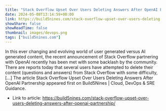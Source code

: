 ```yaml
---
title: "Stack Overflow Upset Over Users Deleting Answers After OpenAI Partnership"
date: 2024-05-08T13:14:59+00:00
link: https://build5nines.com/stack-overflow-upset-over-users-deleting-answers-after-openai-partnership/
showShare: false
showReadTime: false
thumbnail: images/devops.png
tags: ["build5nines.com"]
---
```

In this ever changing and evolving world of user generated versus AI generated content, the recent announcement of Stack Overflow partnering with OpenAI recently has been met with some backlash by the community. There are reports today that several users have attempted to delete their content (questions and answers) from Stack Overflow with some difficulty, […]
The article Stack Overflow Upset Over Users Deleting Answers After OpenAI Partnership appeared first on Build5Nines | Cloud, DevOps & SRE Guidance.

- Link to article: https://build5nines.com/stack-overflow-upset-over-users-deleting-answers-after-openai-partnership/
